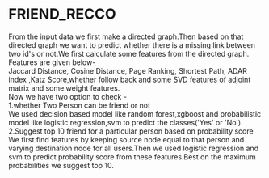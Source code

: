 # FRIEND_RECCO

From the input data we first make a directed graph.Then based on that directed graph we want to predict whether there is a missing link between two id's or not.We first calculate some features from the directed graph. <br />
Features are given below-<br />
</pre> Jaccard Distance, Cosine Distance, Page Ranking, Shortest Path, ADAR index ,Katz Score,whether follow back and some SVD features of adjoint matrix and some weight features.<br />
Now we have two option to check -<br />
   </pre> 1.whether Two Person can be friend or not<br />
We used decision based model like random forest,xgboost and probabilistic model like logistic regression,svm to predict the classes('Yes' or 'No').<br />
  </pre>  2.Suggest top 10 friend for a particular person based on probability score<br />
We first find features by keeping source node equal to that person and varying destination node for all users.Then we used logistic regression and svm to predict probability score from these features.Best on the maximum probabilities we suggest top 10.  <br />   
